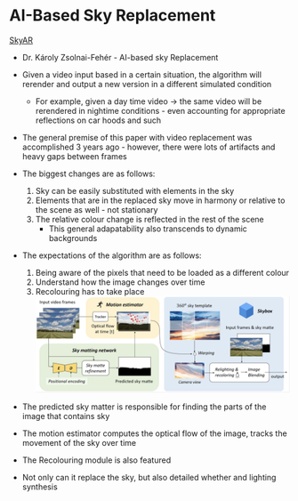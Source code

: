 # AI-Based Sky Replacement
[SkyAR](https://arxiv.org/abs/2010.11800)
* Dr. Károly Zsolnai-Fehér - AI-based sky Replacement
* Given a video input based in a certain situation, the algorithm will rerender and output a new version in a different simulated condition
    * For example, given a day time video -> the same video will be rerendered in nightime conditions - even accounting for appropriate reflections on car hoods and such
* The general premise of this paper with video replacement was accomplished 3 years ago - however, there were lots of artifacts and heavy gaps between frames 
* The biggest changes are as follows: 
    1. Sky can be easily substituted with elements in the sky 
    2. Elements that are in the replaced sky move in harmony or relative to the scene as well - not stationary
    3. The relative colour change is reflected in the rest of the scene 
        * This general adapatability also transcends to dynamic backgrounds 
* The expectations of the algorithm are as follows: 
    1. Being aware of the pixels that need to be loaded as a different colour
    2. Understand how the image changes over time
    3. Recolouring has to take place
![Method](SkyAR.png)
* The predicted sky matter is responsible for finding the parts of the image that contains sky 
* The motion estimator computes the optical flow of the image, tracks the movement of the sky over time 
* The Recolouring module is also featured

* Not only can it replace the sky, but also detailed whether and lighting synthesis 
